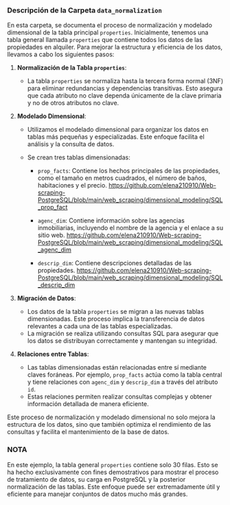 ### Descripción de la Carpeta `data_normalization`

En esta carpeta, se documenta el proceso de normalización y modelado dimensional de la tabla principal `properties`. Inicialmente, tenemos una tabla general llamada `properties` que contiene todos los datos de las propiedades en alquiler. Para mejorar la estructura y eficiencia de los datos, llevamos a cabo los siguientes pasos:

1. **Normalización de la Tabla `properties`**:
   - La tabla `properties` se normaliza hasta la tercera forma normal (3NF) para eliminar redundancias y dependencias transitivas. Esto asegura que cada atributo no clave dependa únicamente de la clave primaria y no de otros atributos no clave.

2. **Modelado Dimensional**:
   - Utilizamos el modelado dimensional para organizar los datos en tablas más pequeñas y especializadas. Este enfoque facilita el análisis y la consulta de datos.
   - Se crean tres tablas dimensionadas:
     
     - `prop_facts`: Contiene los hechos principales de las propiedades, como el tamaño en metros cuadrados, el número de baños, habitaciones y el precio.
       https://github.com/elena210910/Web-scraping-PostgreSQL/blob/main/web_scraping/dimensional_modeling/SQL_prop_fact
       
     - `agenc_dim`: Contiene información sobre las agencias inmobiliarias, incluyendo el nombre de la agencia y el enlace a su sitio web.
       https://github.com/elena210910/Web-scraping-PostgreSQL/blob/main/web_scraping/dimensional_modeling/SQL_agenc_dim
       
     - `descrip_dim`: Contiene descripciones detalladas de las propiedades.
       https://github.com/elena210910/Web-scraping-PostgreSQL/blob/main/web_scraping/dimensional_modeling/SQL_descrip_dim

3. **Migración de Datos**:
   - Los datos de la tabla `properties` se migran a las nuevas tablas dimensionadas. Este proceso implica la transferencia de datos relevantes a cada una de las tablas especializadas.
   - La migración se realiza utilizando consultas SQL para asegurar que los datos se distribuyan correctamente y mantengan su integridad.

4. **Relaciones entre Tablas**:
   - Las tablas dimensionadas están relacionadas entre sí mediante claves foráneas. Por ejemplo, `prop_facts` actúa como la tabla central y tiene relaciones con `agenc_dim` y `descrip_dim` a través del atributo `id`.
   - Estas relaciones permiten realizar consultas complejas y obtener información detallada de manera eficiente.

Este proceso de normalización y modelado dimensional no solo mejora la estructura de los datos, sino que también optimiza el rendimiento de las consultas y facilita el mantenimiento de la base de datos.

### NOTA
En este ejemplo, la tabla general `properties`  contiene solo 30 filas. Esto se ha hecho exclusivamente con fines demostrativos para mostrar el proceso de tratamiento de datos, su carga en PostgreSQL y la posterior normalización de las tablas. Este enfoque puede ser extremadamente útil y eficiente para manejar conjuntos de datos mucho más grandes.
